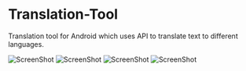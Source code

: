 # Translation-Tool
Translation tool for Android which uses API to translate text to different languages.

![ScreenShot](https://user-images.githubusercontent.com/20493407/32402756-273aa2dc-c151-11e7-925a-5d4696875067.jpeg)
![ScreenShot](https://user-images.githubusercontent.com/20493407/32402758-29578be8-c151-11e7-8631-0380f2cb6f15.jpeg)
![ScreenShot](https://user-images.githubusercontent.com/20493407/32402759-2c97d3a8-c151-11e7-940c-7fff8e2f17c5.jpeg)
![ScreenShot](https://user-images.githubusercontent.com/20493407/32402760-2e606628-c151-11e7-8ed2-e1f9e3150f84.jpeg)
